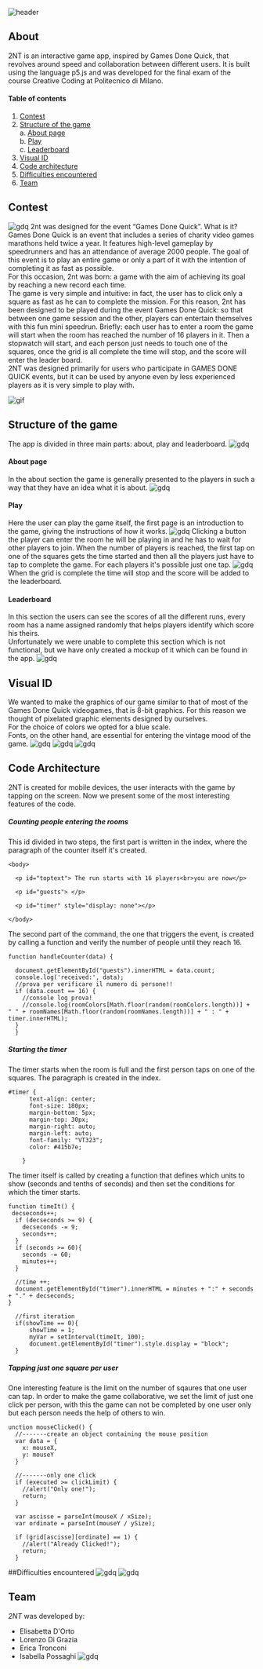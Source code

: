 ![header](readme/head.png)
## About
2NT is an interactive game app, inspired by Games Done Quick, that revolves around speed and collaboration between different users. 
It is built using the language p5.js and was developed for the final exam of the course Creative Coding at Politecnico di Milano. 

#### Table of contents
1. [Contest](#contest)
2. [Structure of the game](#structure-of-the-game) <br>
a. [About page](#about-page)<br>
b. [Play](#play)<br>
c. [Leaderboard](#leaderboard)<br>
3. [Visual ID](#visual-id)<br>
4. [Code architecture](#code-architecture)
5. [Difficulties encountered](#difficulties-encountered)
6. [Team](#team)

## Contest
![gdq](readme/gdq.png)
2nt was designed for the event “Games Done Quick”. What is it? Games Done Quick is an event that includes a series of charity video games marathons held twice a year. It features high-level gameplay by speedrunners and has an attendance of average 2000 people. 
The goal of this event is to play an entire game or only a part of it with the intention of completing it as fast as possible.<br>
For this occasion, 2nt was born: a game with the aim of achieving its goal by reaching a new record each time.<br>
The game is very simple and intuitive: in fact, the user has to click only a square as fast as he can to complete the mission. For this reason, 2nt has been designed to be played during the event Games Done Quick: so that between one game session and the other, players can entertain themselves with this fun mini speedrun.
Briefly: each user has to enter a room the game will start when the room has reached the number of 16 players in it. Then a stopwatch will start, and each person just needs to touch one of the squares, once the grid is all complete the time will stop, and the score will enter the leader board.<br>
2NT was designed primarily for users who participate in GAMES DONE QUICK events, but it can be used by anyone even by less experienced players as it is very simple to play with. 


![gif](readme/gdq_gif.gif)

## Structure of the game
The app is divided in three main parts: about, play and leaderboard. 
![gdq](readme/indice.PNG)

#### About page
In the about section the game is generally presented to the players in such a way that they have an idea what it is about. 
![gdq](readme/about.PNG)

#### Play
Here the user can play the game itself, the first page is an introduction to the game, giving the instructions of how it works.
![gdq](readme/howitworks.PNG)
Clicking a button the player can enter the room he will be playing in and he has to wait for other players to join. 
When the number of players is reached, the first tap on one of the squares gets the time started and then all the players just have to tap to complete the game. For each players it's possible just one tap.
![gdq](readme/play.PNG)
When the grid is complete the time will stop and the score will be added to the leaderboard.


#### Leaderboard
In this section the users can see the scores of all the different runs, every room has a name assigned randomly that helps players identify which score his theirs.<br>
Unfortunately we were unable to complete this section which is not functional, but we have only created a mockup of it which can be found in the app. 
![gdq](readme/leaderboard.PNG)


## Visual ID
We wanted to make the graphics of our game similar to that of most of the Games Done Quick videogames, that is 8-bit graphics. For this reason we thought of pixelated graphic elements designed by ourselves.<br> For the choice of colors we opted for a blue scale.<br> Fonts, on the other hand, are essential for entering the vintage mood of the game.
![gdq](readme/palette.PNG)
![gdq](readme/googlefont.PNG)
![gdq](readme/font2.PNG)

## Code Architecture
2NT is created for mobile devices, the user interacts with the game by tapping on the screen. 
Now we present some of the most interesting features of the code.
##### Counting people entering the rooms
This id divided in two steps, the first part is written in the index, where the paragraph of the counter itself it's created.
```
<body>

  <p id="toptext"> The run starts with 16 players<br>you are now</p>

  <p id="guests"> </p>

  <p id="timer" style="display: none"></p>

</body>
```
The second part of the command, the one that triggers the event, is created by calling a function and verify the number of people until they reach 16.
```
function handleCounter(data) {

  document.getElementById("guests").innerHTML = data.count;
  console.log('received:', data);
  //prova per verificare il numero di persone!!
  if (data.count == 16) {
    //console log prova!
    //console.log(roomColors[Math.floor(random(roomColors.length))] + " " + roomNames[Math.floor(random(roomNames.length))] + " : " + timer.innerHTML);
  }
  }
  ```
  
##### Starting the timer
The timer starts when the room is full and the first person taps on one of the squares.
The paragraph is created in the index.
```
#timer {
      text-align: center;
      font-size: 180px;
      margin-bottom: 5px;
      margin-top: 30px;
      margin-right: auto;
      margin-left: auto;
      font-family: "VT323";
      color: #415b7e;

    }
```
The timer itself is called by creating a function that defines which units to show (seconds and tenths of seconds) and then set the conditions for which the timer starts. 
  ```
  function timeIt() {
   decseconds++;
    if (decseconds >= 9) {
      decseconds -= 9;
      seconds++;
    }
    if (seconds >= 60){
      seconds -= 60;
      minutes++;
    }

	//time ++;
	document.getElementById("timer").innerHTML = minutes + ":" + seconds + "." + decseconds;
  }

	//first iteration
	if(showTime == 0){
		showTime = 1;
		myVar = setInterval(timeIt, 100);
		document.getElementById("timer").style.display = "block";
	}
  ```
##### Tapping just one square per user
One interesting feature is the limit on the number of sqaures that one user can tap.
In order to make the game collaborative, we set the limit of just one click per person, with this the game can not be completed by one user only but each person needs the help of others to win.
```
unction mouseClicked() {
  //-------create an object containing the mouse position
  var data = {
    x: mouseX,
    y: mouseY
  }

  //-------only one click
  if (executed >= clickLimit) {
    //alert("Only one!");
    return;
  }

  var ascisse = parseInt(mouseX / xSize);
  var ordinate = parseInt(mouseY / ySize);

  if (grid[ascisse][ordinate] == 1) {
    //alert("Already Clicked!");
    return;
  }
```


##Difficulties encountered
![gdq](readme/difficulty1.PNG)
![gdq](readme/difficulty2.PNG)


## Team
*2NT* was developed by:
+ Elisabetta D'Orto
+ Lorenzo Di Grazia
+ Erica Tronconi
+ Isabella Possaghi
![gdq](readme/team.PNG)

